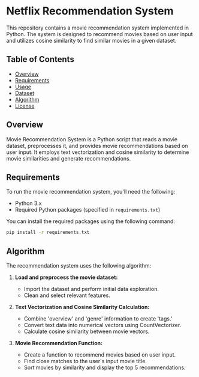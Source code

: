 
# Netflix Recommendation System

This repository contains a movie recommendation system implemented in Python. The system is designed to recommend movies based on user input and utilizes cosine similarity to find similar movies in a given dataset.

## Table of Contents

- [Overview](#overview)
- [Requirements](#requirements)
- [Usage](#usage)
- [Dataset](#dataset)
- [Algorithm](#algorithm)
- [License](#license)

## Overview

Movie Recommendation System is a Python script that reads a movie dataset, preprocesses it, and provides movie recommendations based on user input. It employs text vectorization and cosine similarity to determine movie similarities and generate recommendations.

## Requirements

To run the movie recommendation system, you'll need the following:

- Python 3.x
- Required Python packages (specified in `requirements.txt`)

You can install the required packages using the following command:

```bash
pip install -r requirements.txt
```

## Algorithm

The recommendation system uses the following algorithm:

1. **Load and preprocess the movie dataset:**
   - Import the dataset and perform initial data exploration.
   - Clean and select relevant features.

2. **Text Vectorization and Cosine Similarity Calculation:**
   - Combine 'overview' and 'genre' information to create 'tags.'
   - Convert text data into numerical vectors using CountVectorizer.
   - Calculate cosine similarity between movie vectors.

3. **Movie Recommendation Function:**
   - Create a function to recommend movies based on user input.
   - Find close matches to the user's input movie title.
   - Sort movies by similarity and display the top 5 recommendations.


